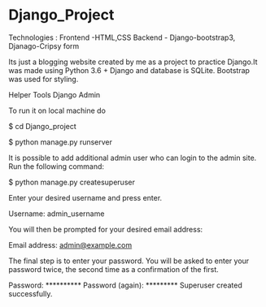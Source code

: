# Django_Project

Technologies : Frontend -HTML,CSS  Backend  - Django-bootstrap3, Djanago-Cripsy form

Its just a blogging website created by me as a project to practice Django.It was made using Python 3.6 + Django and database is SQLite. Bootstrap was used for styling.

Helper Tools
Django Admin

To run it on local machine do

$ cd Django_project

$ python manage.py runserver

It is possible to add additional admin user who can login to the admin site. Run the following command:

$ python manage.py createsuperuser

Enter your desired username and press enter.

Username: admin_username

You will then be prompted for your desired email address:

Email address: admin@example.com

The final step is to enter your password. You will be asked to enter your password twice, the second time as a confirmation of the first.

Password: **********
Password (again): *********
Superuser created successfully.
